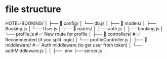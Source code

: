 # file structure

HOTEL-BOOKING/
│
├── 📁 config/
│   └── db.js
│
├── 📁 models/
│   ├── Booking.js
│   └── User.js
│
├── 📁 routes/
│   ├── auth.js
│   ├── booking.js
│   └── profile.js       # ✅ New route for profile
│
├── 📁 controllers/       # ✅ Recommended (if you split logic)
│   └── profileController.js
│
├── 📁 middleware/        # ✅ Auth middleware (to get user from token)
│   └── authMiddleware.js
│
│
├── .env
├── server.js
